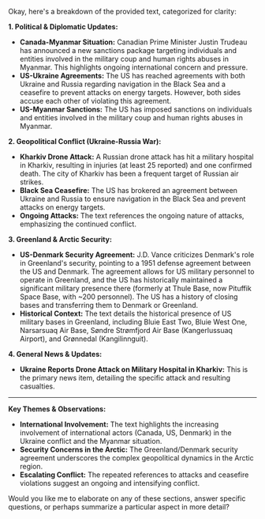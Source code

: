 Okay, here's a breakdown of the provided text, categorized for clarity:

**1. Political & Diplomatic Updates:**

*   **Canada-Myanmar Situation:**  Canadian Prime Minister Justin Trudeau has announced a new sanctions package targeting individuals and entities involved in the military coup and human rights abuses in Myanmar. This highlights ongoing international concern and pressure.
*   **US-Ukraine Agreements:** The US has reached agreements with both Ukraine and Russia regarding navigation in the Black Sea and a ceasefire to prevent attacks on energy targets. However, both sides accuse each other of violating this agreement.
*   **US-Myanmar Sanctions:** The US has imposed sanctions on individuals and entities involved in the military coup and human rights abuses in Myanmar.

**2.  Geopolitical Conflict (Ukraine-Russia War):**

*   **Kharkiv Drone Attack:** A Russian drone attack has hit a military hospital in Kharkiv, resulting in injuries (at least 25 reported) and one confirmed death.  The city of Kharkiv has been a frequent target of Russian air strikes.
*   **Black Sea Ceasefire:**  The US has brokered an agreement between Ukraine and Russia to ensure navigation in the Black Sea and prevent attacks on energy targets.
*   **Ongoing Attacks:**  The text references the ongoing nature of attacks, emphasizing the continued conflict.

**3. Greenland & Arctic Security:**

*   **US-Denmark Security Agreement:**  J.D. Vance criticizes Denmark's role in Greenland's security, pointing to a 1951 defense agreement between the US and Denmark.  The agreement allows for US military personnel to operate in Greenland, and the US has historically maintained a significant military presence there (formerly at Thule Base, now Pituffik Space Base, with ~200 personnel).  The US has a history of closing bases and transferring them to Denmark or Greenland.
*   **Historical Context:** The text details the historical presence of US military bases in Greenland, including Bluie East Two, Bluie West One, Narsarsuaq Air Base, Søndre Strømfjord Air Base (Kangerlussuaq Airport), and Grønnedal (Kangilinnguit).



**4.  General News & Updates:**

*   **Ukraine Reports Drone Attack on Military Hospital in Kharkiv:** This is the primary news item, detailing the specific attack and resulting casualties.

---

**Key Themes & Observations:**

*   **International Involvement:** The text highlights the increasing involvement of international actors (Canada, US, Denmark) in the Ukraine conflict and the Myanmar situation.
*   **Security Concerns in the Arctic:** The Greenland/Denmark security agreement underscores the complex geopolitical dynamics in the Arctic region.
*   **Escalating Conflict:** The repeated references to attacks and ceasefire violations suggest an ongoing and intensifying conflict.

Would you like me to elaborate on any of these sections, answer specific questions, or perhaps summarize a particular aspect in more detail?